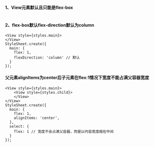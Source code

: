 
#### 1、View元素默认且只能是flex-box
```

```
#### 2、flex-box默认flex-direction默认为column
```
<View style={styles.main}>
</View>
StyleSheet.create({
  main: {
    flex: 1,
    flexDirection: 'column' // 默认
  }
});
```


#### 父元素alignItems为center后子元素在flex:1情况下宽度不能占满父容器宽度
```
<View style={styles.main}>
    <View style={styles.child}>
    </View>
</View>
StyleSheet.create({
  main: {
    flex: 1,
    alignItems: 'center',
  },
  select: {
    flex: 1 // 宽度不会占满父容器，而是以内容宽度缩在中间
  }
});
```
